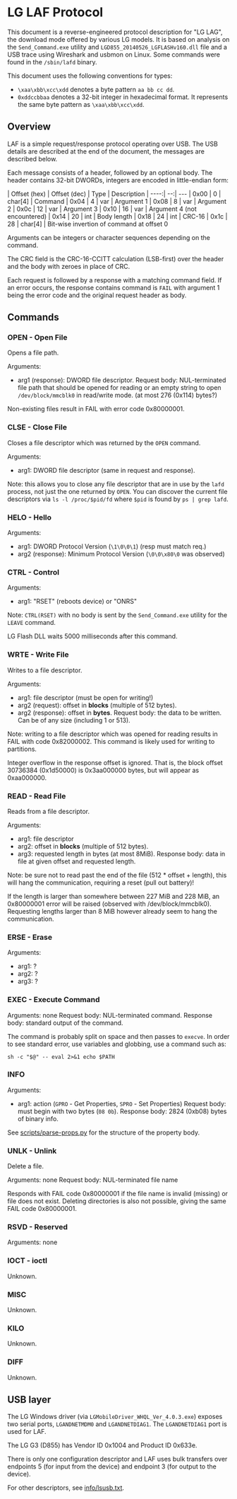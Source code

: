 # LG LAF Protocol
This document is a reverse-engineered protocol description for "LG LAG", the
download mode offered by various LG models. It is based on analysis on the
`Send_Command.exe` utility and `LGD855_20140526_LGFLASHv160.dll` file and a USB
trace using Wireshark and usbmon on Linux. Some commands were found in the
`/sbin/lafd` binary.

This document uses the following conventions for types:

 - `\xaa\xbb\xcc\xdd` denotes a byte pattern `aa bb cc dd`.
 - `0xddccbbaa` denotes a 32-bit integer in hexadecimal format. It represents
   the same byte pattern as `\xaa\xbb\xcc\xdd`.

## Overview
LAF is a simple request/response protocol operating over USB. The USB details
are described at the end of the document, the messages are described below.

Each message consists of a header, followed by an optional body. The header
contains 32-bit DWORDs, integers are encoded in little-endian form:

| Offset (hex) | Offset (dec) | Type | Description
| ----:| --:| ---
| 0x00 | 0  | char[4] | Command
| 0x04 | 4  | var     | Argument 1
| 0x08 | 8  | var     | Argument 2
| 0x0c | 12 | var     | Argument 3
| 0x10 | 16 | var     | Argument 4 (not encountered)
| 0x14 | 20 | int     | Body length
| 0x18 | 24 | int     | CRC-16
| 0x1c | 28 | char[4] | Bit-wise invertion of command at offset 0

Arguments can be integers or character sequences depending on the command.

The CRC field is the CRC-16-CCITT calculation (LSB-first) over the header and
the body with zeroes in place of CRC.

Each request is followed by a response with a matching command field. If an
error occurs, the response contains command is `FAIL` with argument 1 being the
error code and the original request header as body.

## Commands

### OPEN - Open File
Opens a file path.

Arguments:
 - arg1 (response): DWORD file descriptor.
Request body: NUL-terminated file path that should be opened for reading or an
 empty string to open `/dev/block/mmcblk0` in read/write mode.
(at most 276 (0x114) bytes?)

Non-existing files result in FAIL with error code 0x80000001.

### CLSE - Close File
Closes a file descriptor which was returned by the `OPEN` command.

Arguments:
 - arg1: DWORD file descriptor (same in request and response).

Note: this allows you to close any file descriptor that are in use by the `lafd`
process, not just the one returned by `OPEN`. You can discover the current file
descriptors via `ls -l /proc/$pid/fd` where `$pid` is found by `ps | grep lafd`.

### HELO - Hello
Arguments:
 - arg1: DWORD Protocol Version (`\1\0\0\1`) (resp must match req.)
 - arg2 (response): Minimum Protocol Version (`\0\0\x80\0` was observed)

### CTRL - Control
Arguments:
 - arg1: "RSET" (reboots device) or "ONRS"

Note: `CTRL(RSET)` with no body is sent by the `Send_Command.exe` utility for
the `LEAVE` command.

LG Flash DLL waits 5000 milliseconds after this command.

### WRTE - Write File
Writes to a file descriptor.

Arguments:
 - arg1: file descriptor (must be open for writing!)
 - arg2 (request): offset in **blocks** (multiple of 512 bytes).
 - arg2 (response): offset in **bytes**.
Request body: the data to be written. Can be of any size (including 1 or 513).

Note: writing to a file descriptor which was opened for reading results in FAIL
with code 0x82000002. This command is likely used for writing to partitions.

Integer overflow in the response offset is ignored. That is, the block offset
30736384 (0x1d50000) is 0x3aa000000 bytes, but will appear as 0xaa000000.

### READ - Read File
Reads from a file descriptor.

Arguments:
 - arg1: file descriptor
 - arg2: offset in **blocks** (multiple of 512 bytes).
 - arg3: requested length in bytes (at most 8MiB).
Response body: data in file at given offset and requested length.

Note: be sure not to read past the end of the file (512 * offset + length), this
will hang the communication, requiring a reset (pull out battery)!

If the length is larger than somewhere between 227 MiB and 228 MiB, an
0x80000001 error will be raised (observed with /dev/block/mmcblk0). Requesting
lengths larger than 8 MiB however already seem to hang the communication.

### ERSE - Erase
Arguments:
 - arg1: ?
 - arg2: ?
 - arg3: ?

### EXEC - Execute Command
Arguments: none
Request body: NUL-terminated command.
Response body: standard output of the command.

The command is probably split on space and then passes to `execve`. In order to
see standard error, use variables and globbing, use a command such as:

    sh -c "$@" -- eval 2>&1 echo $PATH

### INFO
Arguments:
 - arg1: action (`GPRO` - Get Properties, `SPRO` - Set Properties)
Request body: must begin with two bytes (`08 0b`).
Response body: 2824 (0xb08) bytes of binary info.

See [scripts/parse-props.py](scripts/parse-props.py) for the structure of the
property body.

### UNLK - Unlink
Delete a file.

Arguments: none
Request body: NUL-terminated file name

Responds with FAIL code 0x80000001 if the file name is invalid (missing) or
file does not exist. Deleting directories is also not possible, giving the same
FAIL code 0x80000001.

### RSVD - Reserved
Arguments: none

### IOCT - ioctl
Unknown.

### MISC
Unknown.

### KILO
Unknown.

### DIFF
Unknown.

## USB layer
The LG Windows driver (via `LGMobileDriver_WHQL_Ver_4.0.3.exe`) exposes two
serial ports, `LGANDNETMDM0` and `LGANDNETDIAG1`. The `LGANDNETDIAG1` port is
used for LAF.

The LG G3 (D855) has Vendor ID 0x1004 and Product ID 0x633e.

There is only one configuration descriptor and LAF uses bulk transfers over
endpoints 5 (for input from the device) and endpoint 3 (for output to the
device).

For other descriptors, see [info/lsusb.txt](info/lsusb.txt).
